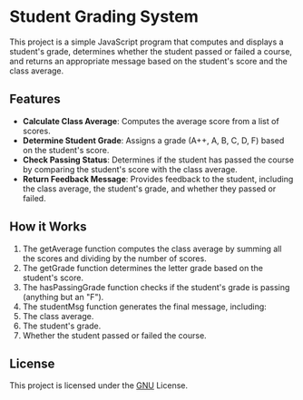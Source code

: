# **Student Grading System**
This project is a simple JavaScript program that computes and displays a student's grade, determines whether the student passed or failed a course, and returns an appropriate message based on the student's score and the class average.

## **Features**
* **Calculate Class Average**: Computes the average score from a list of scores.
* **Determine Student Grade**: Assigns a grade (A++, A, B, C, D, F) based on the student's score.
* **Check Passing Status**: Determines if the student has passed the course by comparing the student's score with the class average.
* **Return Feedback Message**: Provides feedback to the student, including the class average, the student's grade, and whether they passed or failed.

## **How it Works**
1. The getAverage function computes the class average by summing all the scores and dividing by the number of scores.
2. The getGrade function determines the letter grade based on the student's score.
3. The hasPassingGrade function checks if the student's grade is passing (anything but an "F").
4. The studentMsg function generates the final message, including:
5. The class average.
6. The student's grade.
7. Whether the student passed or failed the course.

## **License**
This project is licensed under the [GNU](https://github.com/stephenombuya/student-gradebook/blob/main/LICENSE) License.

